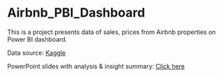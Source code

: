 # Airbnb_PBI_Dashboard
This is a project presents data of sales, prices from Airbnb properties on Power BI dashboard.

Data source: [Kaggle](https://www.kaggle.com/datasets/computingvictor/zillow-market-analysis-and-real-estate-sales-data)

PowerPoint slides with analysis & insight summary: [Click here](https://www.canva.com/design/DAGxp6WQZkE/OpNXfVcayoMr5CPJUbny2w/view?utm_content=DAGxp6WQZkE&utm_campaign=designshare&utm_medium=link2&utm_source=uniquelinks&utlId=h810dfd6ed9)


